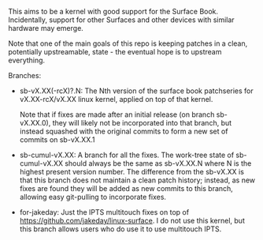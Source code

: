 This aims to be a kernel with good support for the Surface Book.  Incidentally,
support for other Surfaces and other devices with similar hardware may emerge.

Note that one of the main goals of this repo is keeping patches in a clean,
potentially upstreamable, state - the eventual hope is to upstream everything.

Branches:
- sb-vX.XX(-rcX)?.N:
  The Nth version of the surface book patchseries for vX.XX-rcX/vX.XX linux
  kernel, applied on top of that kernel.

  Note that if fixes are made after an initial release (on branch sb-vX.XX.0),
  they will likely not be incorporated into that branch, but instead squashed
  with the original commits to form a new set of commits on sb-vX.XX.1

- sb-cumul-vX.XX:
  A branch for all the fixes. The work-tree state of sb-cumul-vX.XX should
  always be the same as sb-vX.XX.N where N is the highest present version
  number. The difference from the sb-vX.XX is that this branch does not
  maintain a clean patch history; instead, as new fixes are found they will be
  added as new commits to this branch, allowing easy git-pulling to incorporate
  fixes.

- for-jakeday:
  Just the IPTS multitouch fixes on top of
  https://github.com/jakeday/linux-surface.  I do not use this kernel, but this
  branch allows users who do use it to use multitouch IPTS.

